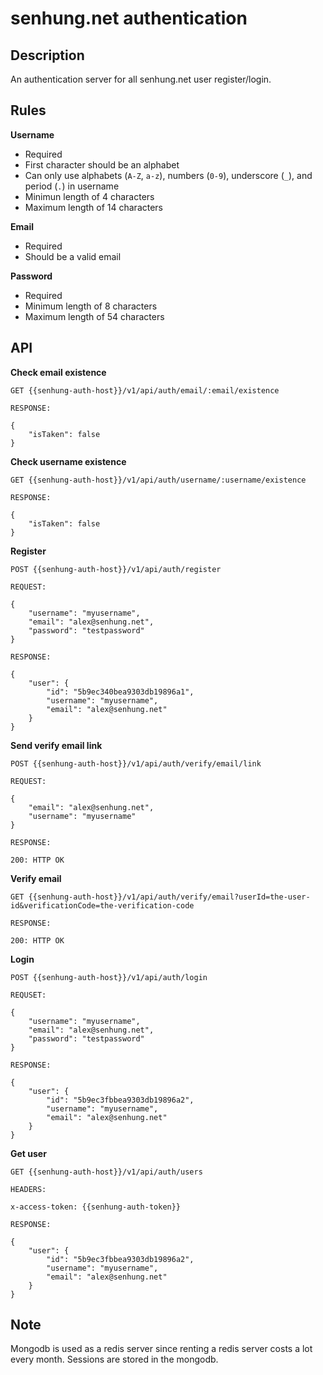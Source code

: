 # senhung.net authentication

## Description

An authentication server for all senhung.net user register/login.

## Rules

**Username**

 - Required
 - First character should be an alphabet
 - Can only use alphabets (`A-Z`, `a-z`), numbers (`0-9`), underscore (`_`), and period (`.`) in username
 - Minimun length of 4 characters
 - Maximum length of 14 characters

**Email**

 - Required
 - Should be a valid email

**Password**

 - Required
 - Minimum length of 8 characters
 - Maximum length of 54 characters

## API

**Check email existence**

```
GET {{senhung-auth-host}}/v1/api/auth/email/:email/existence

RESPONSE:

{
    "isTaken": false
}
```

**Check username existence**

```
GET {{senhung-auth-host}}/v1/api/auth/username/:username/existence

RESPONSE:

{
    "isTaken": false
}
```

**Register**

```
POST {{senhung-auth-host}}/v1/api/auth/register

REQUEST:

{
    "username": "myusername",
    "email": "alex@senhung.net",
    "password": "testpassword"
}

RESPONSE:

{
    "user": {
        "id": "5b9ec340bea9303db19896a1",
        "username": "myusername",
        "email": "alex@senhung.net"
    }
}
```

**Send verify email link**

```
POST {{senhung-auth-host}}/v1/api/auth/verify/email/link

REQUEST:

{
    "email": "alex@senhung.net",
    "username": "myusername"
}

RESPONSE:

200: HTTP OK
```

**Verify email**

```
GET {{senhung-auth-host}}/v1/api/auth/verify/email?userId=the-user-id&verificationCode=the-verification-code

RESPONSE:

200: HTTP OK
```

**Login**

```
POST {{senhung-auth-host}}/v1/api/auth/login

REQUSET:

{
    "username": "myusername",
    "email": "alex@senhung.net",
    "password": "testpassword"
}

RESPONSE:

{
    "user": {
        "id": "5b9ec3fbbea9303db19896a2",
        "username": "myusername",
        "email": "alex@senhung.net"
    }
}
```

**Get user**

```
GET {{senhung-auth-host}}/v1/api/auth/users

HEADERS:

x-access-token: {{senhung-auth-token}}

RESPONSE:

{
    "user": {
        "id": "5b9ec3fbbea9303db19896a2",
        "username": "myusername",
        "email": "alex@senhung.net"
    }
}
```

## Note

Mongodb is used as a redis server since renting a redis server costs a lot every month. Sessions are stored in the mongodb.
